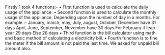 Firstly 1 took 4 functions:-
•	First function is used to calculate the daily usage of the appliance.
•	Second function is used to calculate the monthly usage of the appliance.
Depending upon the number of day in a months.
For example :- January, march, may, July, august, October, December have 31 days
April, June, September, November have 30 days
For February if leap year 29 days
Else 28 days
•	Third function is the bill calculator using math and basic method of calculating a electricity bill.
•	Fourth function is to fine the meter if the bill amount is not paid the last time.
We asked for unpaid bill amount also.
